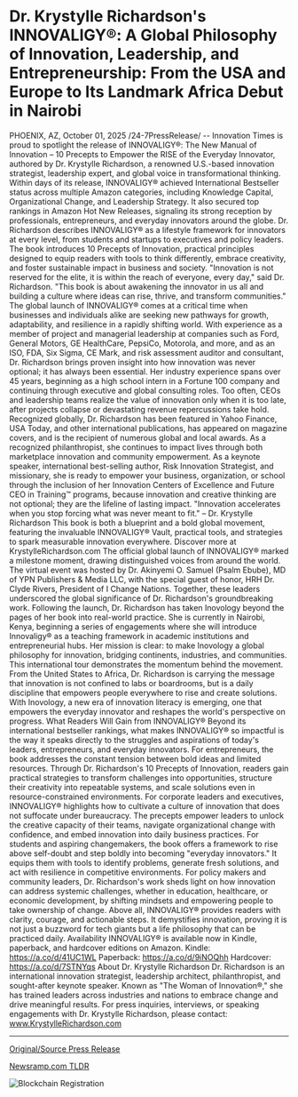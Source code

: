 # Dr. Krystylle Richardson's INNOVALIGY®: A Global Philosophy of Innovation, Leadership, and Entrepreneurship: From the USA and Europe to Its Landmark Africa Debut in Nairobi

PHOENIX, AZ, October 01, 2025 /24-7PressRelease/ -- Innovation Times is proud to spotlight the release of INNOVALIGY®: The New Manual of Innovation – 10 Precepts to Empower the RISE of the Everyday Innovator, authored by Dr. Krystylle Richardson, a renowned U.S.-based innovation strategist, leadership expert, and global voice in transformational thinking.  Within days of its release, INNOVALIGY® achieved International Bestseller status across multiple Amazon categories, including Knowledge Capital, Organizational Change, and Leadership Strategy. It also secured top rankings in Amazon Hot New Releases, signaling its strong reception by professionals, entrepreneurs, and everyday innovators around the globe.  Dr. Richardson describes INNOVALIGY® as a lifestyle framework for innovators at every level, from students and startups to executives and policy leaders. The book introduces 10 Precepts of Innovation, practical principles designed to equip readers with tools to think differently, embrace creativity, and foster sustainable impact in business and society.  "Innovation is not reserved for the elite, it is within the reach of everyone, every day," said Dr. Richardson. "This book is about awakening the innovator in us all and building a culture where ideas can rise, thrive, and transform communities."  The global launch of INNOVALIGY® comes at a critical time when businesses and individuals alike are seeking new pathways for growth, adaptability, and resilience in a rapidly shifting world.  With experience as a member of project and managerial leadership at companies such as Ford, General Motors, GE HealthCare, PepsiCo, Motorola, and more, and as an ISO, FDA, Six Sigma, CE Mark, and risk assessment auditor and consultant, Dr. Richardson brings proven insight into how innovation was never optional; it has always been essential. Her industry experience spans over 45 years, beginning as a high school intern in a Fortune 100 company and continuing through executive and global consulting roles. Too often, CEOs and leadership teams realize the value of innovation only when it is too late, after projects collapse or devastating revenue repercussions take hold.  Recognized globally, Dr. Richardson has been featured in Yahoo Finance, USA Today, and other international publications, has appeared on magazine covers, and is the recipient of numerous global and local awards. As a recognized philanthropist, she continues to impact lives through both marketplace innovation and community empowerment.  As a keynote speaker, international best-selling author, Risk Innovation Strategist, and missionary, she is ready to empower your business, organization, or school through the inclusion of her Innovation Centers of Excellence and Future CEO in Training™ programs, because innovation and creative thinking are not optional; they are the lifeline of lasting impact.  "Innovation accelerates when you stop forcing what was never meant to fit." – Dr. Krystylle Richardson  This book is both a blueprint and a bold global movement, featuring the invaluable INNOVALIGY® Vault, practical tools, and strategies to spark measurable innovation everywhere. Discover more at KrystylleRichardson.com  The official global launch of INNOVALIGY® marked a milestone moment, drawing distinguished voices from around the world. The virtual event was hosted by Dr. Akinyemi O. Samuel (Psalm Ebube), MD of YPN Publishers & Media LLC, with the special guest of honor, HRH Dr. Clyde Rivers, President of I Change Nations. Together, these leaders underscored the global significance of Dr. Richardson's groundbreaking work.  Following the launch, Dr. Richardson has taken Inovology beyond the pages of her book into real-world practice. She is currently in Nairobi, Kenya, beginning a series of engagements where she will introduce Innovaligy® as a teaching framework in academic institutions and entrepreneurial hubs. Her mission is clear: to make Inovology a global philosophy for innovation, bridging continents, industries, and communities.  This international tour demonstrates the momentum behind the movement. From the United States to Africa, Dr. Richardson is carrying the message that innovation is not confined to labs or boardrooms, but is a daily discipline that empowers people everywhere to rise and create solutions.  With Inovology, a new era of innovation literacy is emerging, one that empowers the everyday innovator and reshapes the world's perspective on progress.  What Readers Will Gain from INNOVALIGY®  Beyond its international bestseller rankings, what makes INNOVALIGY® so impactful is the way it speaks directly to the struggles and aspirations of today's leaders, entrepreneurs, and everyday innovators.  For entrepreneurs, the book addresses the constant tension between bold ideas and limited resources. Through Dr. Richardson's 10 Precepts of Innovation, readers gain practical strategies to transform challenges into opportunities, structure their creativity into repeatable systems, and scale solutions even in resource-constrained environments.  For corporate leaders and executives, INNOVALIGY® highlights how to cultivate a culture of innovation that does not suffocate under bureaucracy. The precepts empower leaders to unlock the creative capacity of their teams, navigate organizational change with confidence, and embed innovation into daily business practices.  For students and aspiring changemakers, the book offers a framework to rise above self-doubt and step boldly into becoming "everyday innovators." It equips them with tools to identify problems, generate fresh solutions, and act with resilience in competitive environments.  For policy makers and community leaders, Dr. Richardson's work sheds light on how innovation can address systemic challenges, whether in education, healthcare, or economic development, by shifting mindsets and empowering people to take ownership of change.  Above all, INNOVALIGY® provides readers with clarity, courage, and actionable steps. It demystifies innovation, proving it is not just a buzzword for tech giants but a life philosophy that can be practiced daily.  Availability INNOVALIGY® is available now in Kindle, paperback, and hardcover editions on Amazon. Kindle: https://a.co/d/41UC1WL Paperback: https://a.co/d/9iNOQhh Hardcover: https://a.co/d/7STNYqs  About Dr. Krystylle Richardson Dr. Richardson is an international innovation strategist, leadership architect, philanthropist, and sought-after keynote speaker. Known as "The Woman of Innovation®," she has trained leaders across industries and nations to embrace change and drive meaningful results.  For press inquiries, interviews, or speaking engagements with Dr. Krystylle Richardson, please contact: www.KrystylleRichardson.com 

---

[Original/Source Press Release](https://www.24-7pressrelease.com/press-release/527302/dr-krystylle-richardsons-innovaligy-a-global-philosophy-of-innovation-leadership-and-entrepreneurship-from-the-usa-and-europe-to-its-landmark-africa-debut-in-nairobi)
                    

[Newsramp.com TLDR](https://newsramp.com/curated-news/innovaligy-r-sparks-global-innovation-movement-as-international-bestseller/c189c2acfec429a55d99740411aa76b8) 

 

 



![Blockchain Registration](https://cdn.newsramp.app/24-7PressRelease/qrcode/2510/1/gluequbm.webp)